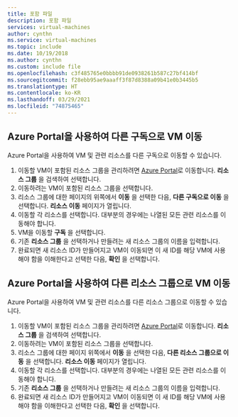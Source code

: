 ```yaml
---
title: 포함 파일
description: 포함 파일
services: virtual-machines
author: cynthn
ms.service: virtual-machines
ms.topic: include
ms.date: 10/19/2018
ms.author: cynthn
ms.custom: include file
ms.openlocfilehash: c3f485765e0bbbb91de0938261b587c27bf414bf
ms.sourcegitcommit: f28ebb95ae9aaaff3f87d8388a09b41e0b3445b5
ms.translationtype: HT
ms.contentlocale: ko-KR
ms.lasthandoff: 03/29/2021
ms.locfileid: "74875465"
---
```

## <a name="use-the-azure-portal-to-move-a-vm-to-a-different-subscription"></a>Azure Portal을 사용하여 다른 구독으로 VM 이동
Azure Portal을 사용하여 VM 및 관련 리소스를 다른 구독으로 이동할 수 있습니다.

1. 이동할 VM이 포함된 리소스 그룹을 관리하려면 [Azure Portal](https://portal.azure.com)로 이동합니다. **리소스 그룹** 을 검색하여 선택합니다.
2. 이동하려는 VM이 포함된 리소스 그룹을 선택합니다.
3. 리소스 그룹에 대한 페이지의 위쪽에서 **이동** 을 선택한 다음, **다른 구독으로 이동** 을 선택합니다. **리소스 이동** 페이지가 열립니다.
4. 이동할 각 리소스를 선택합니다. 대부분의 경우에는 나열된 모든 관련 리소스를 이동해야 합니다.
5. VM을 이동할 **구독** 을 선택합니다.
6. 기존 **리소스 그룹** 을 선택하거나 만들려는 새 리소스 그룹의 이름을 입력합니다.
7. 완료되면 새 리소스 ID가 만들어지고 VM이 이동되면 이 새 ID를 해당 VM에 사용해야 함을 이해한다고 선택한 다음, **확인** 을 선택합니다.

## <a name="use-the-azure-portal-to-move-a-vm-to-another-resource-group"></a>Azure Portal을 사용하여 다른 리소스 그룹으로 VM 이동
Azure Portal을 사용하여 VM 및 관련 리소스를 다른 리소스 그룹으로 이동할 수 있습니다.

1. 이동할 VM이 포함된 리소스 그룹을 관리하려면 [Azure Portal](https://portal.azure.com)로 이동합니다. **리소스 그룹** 을 검색하여 선택합니다.
2. 이동하려는 VM이 포함된 리소스 그룹을 선택합니다.
3. 리소스 그룹에 대한 페이지 위쪽에서 **이동** 을 선택한 다음, **다른 리소스 그룹으로 이동** 을 선택합니다. **리소스 이동** 페이지가 열립니다.
4. 이동할 각 리소스를 선택합니다. 대부분의 경우에는 나열된 모든 관련 리소스를 이동해야 합니다.
5. 기존 **리소스 그룹** 을 선택하거나 만들려는 새 리소스 그룹의 이름을 입력합니다.
6. 완료되면 새 리소스 ID가 만들어지고 VM이 이동되면 이 새 ID를 해당 VM에 사용해야 함을 이해한다고 선택한 다음, **확인** 을 선택합니다.

